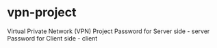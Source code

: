 # vpn-project
Virtual Private Network (VPN) Project
Password for Server side - server
Password for Client side - client